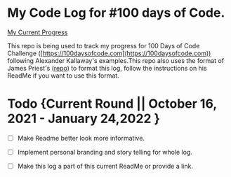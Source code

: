 # My Code Log for #100 days of Code.
[My Current Progress](https://nerajno.github.io/100DaysOfCodeLog/index.html)

This repo is being used to track my progress for  100 Days of Code Challenge ([https://100daysofcode.com](https://100daysofcode.com)) following Alexander Kallaway's examples.This repo also uses the format of James Priest's ([repo](https://github.com/james-priest/100-days-log)) to format this log, follow the instructions on his ReadMe if you want to use this format. 

# Todo {Current Round || October 16, 2021 - January 24,2022 }
- [ ] Make Readme better look more informative.
- [ ] Implement personal branding and story telling for whole log.
- [ ] Make this log a part of this current ReadMe or provide a link. 
  
